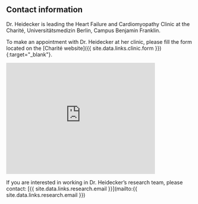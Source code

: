 ## Contact information

Dr. Heidecker is leading the Heart Failure and Cardiomyopathy Clinic at the Charité, Universitätsmedizin Berlin, Campus Benjamin Franklin.

To make an appointment with Dr. Heidecker at her clinic, please fill the form located on 
the [Charité website]({{ site.data.links.clinic.form }}){:target="_blank"}.

<iframe src="https://www.google.com/maps/embed?pb=!1m18!1m12!1m3!1d69641.54759533287!2d13.285977753049194!3d52.45106397444664!2m3!1f0!2f0!3f0!3m2!1i1024!2i768!4f13.1!3m3!1m2!1s0x47a85a7d1783705d%3A0xf6d13a1adcb4376!2sCharit%C3%A9%20-%20Universit%C3%A4tsmedizin%20Berlin%2C%20Campus%20Benjamin%20Franklin!5e0!3m2!1sen!2sit!4v1653500249633!5m2!1sen!2sit" width="400" height="300" style="border:0;" allowfullscreen="" loading="lazy" referrerpolicy="no-referrer-when-downgrade"></iframe>

If you are interested in working in Dr. Heidecker’s research team, please contact:
[{{ site.data.links.research.email }}](mailto:{{ site.data.links.research.email }})
